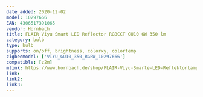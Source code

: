```yaml
---
date_added: 2020-12-02
model: 10297666
EAN: 4306517391065 
vendor: Hornbach
title: FLAIR Viyu Smart LED Reflector RGBCCT GU10 6W 350 lm
category: bulb
type: bulb
supports: on/off, brightness, colorxy, colortemp
zigbeemodel: ['VIYU_GU10_350_RGBW_10297666']
compatible: [z2m]
mlink: https://www.hornbach.de/shop/FLAIR-Viyu-Smarte-LED-Reflektorlampe-RGB-GU10-6W50W-350-lm-1800-6500-K-warmweiss-tageslichtweiss-Kompatibel-mit-SMART-HOME-by-hornbach/10297666/artikel.html
link: 
link2: 
link3: 
---
```

